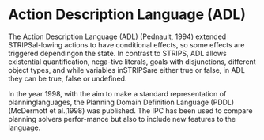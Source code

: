 # Action Description Language (ADL)

The Action Description Language (ADL) (Pednault, 1994) extended STRIPSal-lowing actions to have conditional effects, so some effects are triggered dependingon the state.  In contrast to STRIPS, ADL allows existential quantification, nega-tive literals, goals with disjunctions, different object types, and while variables inSTRIPSare either true or false, in ADL they can be true, false or undefined.

In the year 1998, with the aim to make a standard representation of planninglanguages, the Planning Domain Definition Language (PDDL) (McDermott et al.,1998) was published. The IPC has been used to compare planning solvers perfor-mance but also to include new features to the language.  